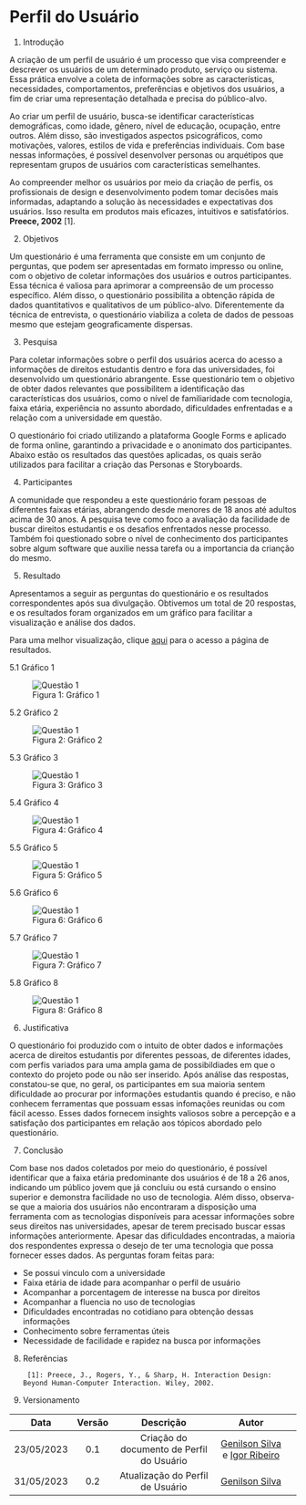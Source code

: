 # Perfil do  Usuário

1. Introdução

A criação de um perfil de usuário é um processo que visa compreender e descrever os usuários de um determinado produto, serviço ou sistema. Essa prática envolve a coleta de informações sobre as características, necessidades, comportamentos, preferências e objetivos dos usuários, a fim de criar uma representação detalhada e precisa do público-alvo.

Ao criar um perfil de usuário, busca-se identificar características demográficas, como idade, gênero, nível de educação, ocupação, entre outros. Além disso, são investigados aspectos psicográficos, como motivações, valores, estilos de vida e preferências individuais. Com base nessas informações, é possível desenvolver personas ou arquétipos que representam grupos de usuários com características semelhantes.

Ao compreender melhor os usuários por meio da criação de perfis, os profissionais de design e desenvolvimento podem tomar decisões mais informadas, adaptando a solução às necessidades e expectativas dos usuários. Isso resulta em produtos mais eficazes, intuitivos e satisfatórios. **Preece, 2002** [1].

2. Objetivos

Um questionário é uma ferramenta que consiste em um conjunto de perguntas, que podem ser apresentadas em formato impresso ou online, com o objetivo de coletar informações dos usuários e outros participantes. Essa técnica é valiosa para aprimorar a compreensão de um processo específico. Além disso, o questionário possibilita a obtenção rápida de dados quantitativos e qualitativos de um público-alvo. Diferentemente da técnica de entrevista, o questionário viabiliza a coleta de dados de pessoas mesmo que estejam geograficamente dispersas.

3. Pesquisa

Para coletar informações sobre o perfil dos usuários acerca do acesso a informações de direitos estudantis dentro e fora das universidades, foi desenvolvido um questionário abrangente. Esse questionário tem o objetivo de obter dados relevantes que possibilitem a identificação das características dos usuários, como o nível de familiaridade com tecnologia, faixa etária, experiência no assunto abordado, dificuldades enfrentadas e a relação com a universidade em questão.

O questionário foi criado utilizando a plataforma Google Forms e aplicado de forma online, garantindo a privacidade e o anonimato dos participantes. Abaixo estão os resultados das questões aplicadas, os quais serão utilizados para facilitar a criação das Personas e Storyboards.

4. Participantes

A comunidade que respondeu a este questionário foram pessoas de diferentes faixas etárias, abrangendo desde menores de 18 anos até adultos acima de 30 anos. A pesquisa teve como foco a avaliação da facilidade de buscar direitos estudantis e os desafios enfrentados nesse processo. Também foi questionado sobre o nível de conhecimento dos participantes sobre algum software que auxilie nessa tarefa ou a importancia da crianção do mesmo.

5. Resultado

Apresentamos a seguir as perguntas do questionário e os resultados correspondentes após sua divulgação. Obtivemos um total de 20 respostas, e os resultados foram organizados em um gráfico para facilitar a visualização e análise dos dados.

Para uma melhor visualização, clique [aqui](https://docs.google.com/forms/d/1B231d1iq-lw2ZAN1MiPZPnqxEQpeTff9KgAANiIrnsE/viewanalytics) para o acesso a página de resultados.

5.1 Gráfico 1

<figure>
  <img src="assets/Questionário1.png" alt="Questão 1">
  <figcaption>Figura 1: Gráfico 1</figcaption>
</figure>

5.2 Gráfico 2

<figure>
  <img src="assets/Questionário2.png" alt="Questão 1">
  <figcaption>Figura 2: Gráfico 2</figcaption>
</figure>

5.3 Gráfico 3

<figure>
  <img src="assets/Questionário3.png" alt="Questão 1">
  <figcaption>Figura 3: Gráfico 3</figcaption>
</figure>

5.4 Gráfico 4

<figure>
  <img src="assets/Questionário4.png" alt="Questão 1">
  <figcaption>Figura 4: Gráfico 4</figcaption>
</figure>

5.5 Gráfico 5

<figure>
  <img src="assets/Questionário5.png" alt="Questão 1">
  <figcaption>Figura 5: Gráfico 5</figcaption>
</figure>

5.6 Gráfico 6

<figure>
  <img src="assets/Questionário6.png" alt="Questão 1">
  <figcaption>Figura 6: Gráfico 6</figcaption>
</figure>

5.7 Gráfico 7

<figure>
  <img src="assets/Questionário7.png" alt="Questão 1">
  <figcaption>Figura 7: Gráfico 7</figcaption>
</figure>

5.8 Gráfico 8

<figure>
  <img src="assets/Questionário8.png" alt="Questão 1">
  <figcaption>Figura 8: Gráfico 8</figcaption>
</figure>

6. Justificativa

O questionário foi produzido com o intuito de obter dados e informações acerca de direitos estudantis por diferentes pessoas, de diferentes idades, com perfis variados para uma ampla gama de possibildiades em que o contexto do projeto pode ou não ser inserido. Após análise das respostas, constatou-se que, no geral, os participantes em sua maioria sentem dificuldade ao procurar por informações estudantis quando é preciso, e não conhecem ferramentas que possuam essas infomações reunidas ou com fácil acesso. Esses dados fornecem insights valiosos sobre a percepção e a satisfação dos participantes em relação aos tópicos abordado pelo questionário.

7. Conclusão

Com base nos dados coletados por meio do questionário, é possível identificar que a faixa etária predominante dos usuários é de 18 a 26 anos, indicando um público jovem que já concluiu ou está cursando o ensino superior e demonstra facilidade no uso de tecnologia. Além disso, observa-se que a maioria dos usuários não encontraram a disposição uma ferramenta com as tecnologias disponíveis para acessar informações sobre seus direitos nas universidades, apesar de terem precisado buscar essas informações anteriormente. Apesar das dificuldades encontradas, a maioria dos respondentes expressa o desejo de ter uma tecnologia que possa fornecer esses dados. As perguntas foram feitas para:

- Se possui vinculo com a universidade
- Faixa etária de idade para acompanhar o perfil de usuário
- Acompanhar a porcentagem de interesse na busca por direitos
- Acompanhar a fluencia no uso de tecnologias
- Dificuldades encontradas no cotidiano para obtenção dessas informações
- Conhecimento sobre ferramentas úteis
- Necessidade de facilidade e rapidez na busca por informações

8. Referências


        [1]: Preece, J., Rogers, Y., & Sharp, H. Interaction Design: Beyond Human-Computer Interaction. Wiley, 2002.

9. Versionamento

| Data  | Versão |                      Descrição                       |                                                Autor                                                |                                                                                                      |
| :---: | :----: | :--------------------------------------------------: | :-------------------------------------------------------------------------------------------------: | :---------------------------------------------------------------------------------------------------------: |
| 23/05/2023 | 0.1 |      Criação do documento de Perfil do Usuário       | [Genilson Silva](https://github.com/GenilsonJrs) e [Igor Ribeiro](https://github.com/igor-ribeir0) |  |   
| 31/05/2023 | 0.2  |      Atualização do Perfil de Usuário       | [Genilson Silva](https://github.com/GenilsonJrs)|